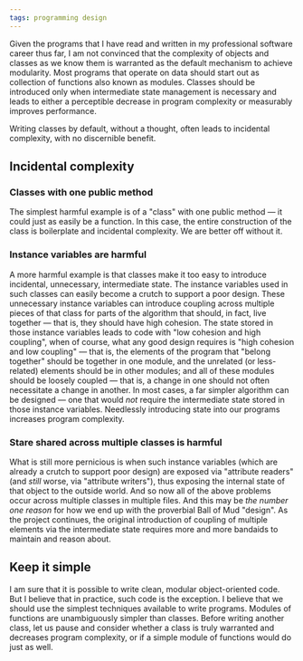 ```yaml
---
tags: programming design
---
```


Given the programs that I have read and written in my professional software career thus far, I am not convinced that the complexity of objects and classes as we know them is warranted as the default mechanism to achieve modularity. Most programs that operate on data should start out as collection of functions also known as modules. Classes should be introduced only when intermediate state management is necessary and leads to either a perceptible decrease in program complexity or measurably improves performance.

Writing classes by default, without a thought, often leads to incidental complexity, with no discernible benefit.

## Incidental complexity

### Classes with one public method

The simplest harmful example is of a "class" with one public method — it could just as easily be a function. In this case, the entire construction of the class is boilerplate and incidental complexity. We are better off without it.

### Instance variables are harmful

A more harmful example is that classes make it too easy to introduce incidental, unnecessary, intermediate state. The instance variables used in such classes can easily become a crutch to support a poor design. These unnecessary instance variables can introduce coupling across multiple pieces of that class for parts of the algorithm that should, in fact, live together — that is, they should have high cohesion. The state stored in those instance variables leads to code with "low cohesion and high coupling", when of course, what any good design requires is "high cohesion and low coupling" — that is, the elements of the program that "belong together" should be together in one module, and the unrelated (or less-related) elements should be in other modules; and all of these modules should be loosely coupled — that is, a change in one should not often necessitate a change in another. In most cases, a far simpler algorithm can be designed — one that would _not_ require the intermediate state stored in those instance variables. Needlessly introducing state into our programs increases program complexity.

### Stare shared across multiple classes is harmful

What is still more pernicious is when such instance variables (which are already a crutch to support poor design) are exposed via "attribute readers" (and _still_ worse, via "attribute writers"), thus exposing the internal state of that object to the outside world. And so now all of the above problems occur across multiple classes in multiple files. And this may be _the number one reason_ for how we end up with the proverbial Ball of Mud "design". As the project continues, the original introduction of coupling of multiple elements via the intermediate state requires more and more bandaids to maintain and reason about.

## Keep it simple

I am sure that it is possible to write clean, modular object-oriented code. But I believe that in practice, such code is the exception. I believe that we should use the simplest techniques available to write programs. Modules of functions are unambiguously simpler than classes. Before writing another class, let us pause and consider whether a class is truly warranted and decreases program complexity, or if a simple module of functions would do just as well.
